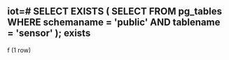 
iot=# SELECT EXISTS (
SELECT FROM pg_tables
WHERE schemaname = 'public'
AND tablename = 'sensor'
);
 exists 
--------
 f
(1 row)
